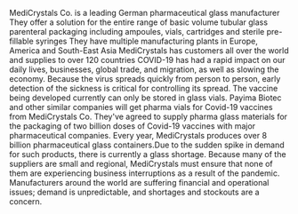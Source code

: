  MediCrystals Co. is a leading German pharmaceutical glass manufacturer 
They offer a solution  for the entire range of basic volume tubular glass parenteral packaging including ampoules, vials, cartridges and sterile pre-fillable syringes
 They have multiple manufacturing plants in Europe, America and South-East Asia 
 MediCrystals has customers all over the world and supplies to over 120 countries 
COVID-19 has had a rapid impact on our daily lives, businesses, global trade, and migration, as well as slowing the economy.
Because the virus spreads quickly from person to person, early detection of the sickness is critical for controlling its spread. The vaccine being developed currently can only be stored in glass vials.
Payima Biotec and other similar companies will get pharma vials for Covid-19 vaccines from MediCrystals Co.
They've agreed to supply pharma glass materials for the packaging of two billion doses of Covid-19 vaccines with major pharmaceutical companies.
Every year, MediCrystals produces over 8 billion pharmaceutical glass containers.Due to the sudden spike in demand for such products, there is currently a glass shortage.
Because many of the suppliers are small and regional, MediCrystals must ensure that none of them are experiencing business interruptions as a result of the pandemic.
Manufacturers around the world are suffering financial and operational issues; demand is unpredictable, and shortages and stockouts are a concern.
